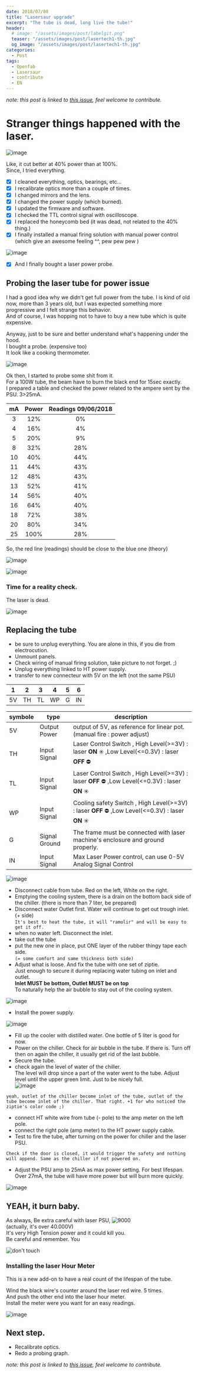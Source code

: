 ```yaml
---
date: 2018/07/08
title: "Lasersaur upgrade"
excerpt: "The tube is dead, long live the tube!"
header:
  # image: "/assets/images/post/labelgit.png"
  teaser: "/assets/images/post/lasertech1-th.jpg"
  og_image: "/assets/images/post/lasertech1-th.jpg"
categories:
  - Post
tags:
  - Openfab
  - Lasersaur
  - contribute
  - EN
---
```


*note: this post is linked to [this issue](https://github.com/nicolasdb/nicolasdb.github.io/issues/97), feel welcome to contribute.*

# Stranger things happened with the laser.  

![image](https://user-images.githubusercontent.com/12049360/42418806-5a7a6f2e-82a8-11e8-8452-f24fa0789a28.png)


Like, it cut better at 40% power than at 100%.  
Since, I tried everything.  
- [x] I cleaned everything, optics, bearings, etc...
- [x] I recalibrate optics more than a couple of times.
- [x] I changed mirrors and the lens.
- [x] I changed the power supply (which burned).
- [x] I updated the firmware and software.
- [x] I checked the TTL control signal with oscilloscope.
- [x] I replaced the honeycomb bed (it was dead, not related to the 40% thing.)
- [x] I finally installed a manual firing solution with manual power control (which give an awesome feeling ^^, pew pew pew  )

![image](https://user-images.githubusercontent.com/12049360/42413546-1bdc9984-8223-11e8-9581-14d6cf023202.png)

- [x] And I finally bought a laser power probe.

## Probing the laser tube for power issue

I had a good idea why we didn't get full power from the tube. I is kind of old now, more than 3 years old, but I was expected something more progressive and I felt strange this behavior.  
And of course, I was hopping not to have to buy a new tube which is quite expensive.  

Anyway, just to be sure and better understand what's happening under the hood.  
I bought a probe. (expensive too)  
It look like a cooking thermometer.

![image](https://user-images.githubusercontent.com/12049360/42418467-71b07e88-82a1-11e8-92f2-a6ca5f1b6c61.png)

Ok then, I started to probe some shit from it.  
For a 100W tube, the beam have to burn the black end for 15sec exactly.  
I prepared a table and checked the power related to the ampere sent by the PSU. 3>25mA.

mA | Power | Readings 09/06/2018
:--: | :--: | :--:
3 | 12% | 0%
4 | 16% | 4%
5 | 20% | 9%
8 | 32% | 28%
10 | 40% | 44%
11 | 44% | 43%
12 | 48% | 43%
13 | 52% | 41%
14 | 56% | 40%
16 | 64% | 40%
18 | 72% | 38%
20 | 80% | 34%
25 | 100% | 28%

So, the red line (readings) should be close to the blue one (theory)

![image](https://user-images.githubusercontent.com/12049360/41193628-fdb2564e-6c0e-11e8-90da-b448c6e420ed.png)

![image](https://user-images.githubusercontent.com/12049360/41193636-1c2a3f74-6c0f-11e8-9c15-cf0b393f0f6f.png)

### Time for a reality check.
The laser is dead.  

![image](https://user-images.githubusercontent.com/12049360/42418602-234a22dc-82a4-11e8-9b48-9e4261153a71.png)


## Replacing the tube

- be sure to unplug everything. You are alone in this, if you die from electrocution.
- Unmount panels.
- Check wiring of manual firing solution, take picture to not forget. ;)
- Unplug everything linked to HT power supply.
- transfer to new connecteur with 5V on the left (not the same PSU)

1 | 2 | 3 | 4 | 5 | 6
-- | -- | -- | -- | -- | --
5V | TH | TL | WP | G | IN

symbole | type | description
-- | -- | --
5V | Output Power | output of 5V, as reference for linear pot. (manual fire : power adjust)
TH | Input Signal | Laser Control Switch , High Level(>=3V) : laser **ON**  :eight_spoked_asterisk: ,Low Level(<=0.3V)  : laser **OFF**  :no_entry:
TL | Input Signal | Laser Control Switch , High Level(>=3V) : laser **OFF**  :no_entry: ,Low Level(<=0.3V)  : laser **ON** :eight_spoked_asterisk:
WP | Input Signal | Cooling safety Switch , High Level(>=3V) : laser **OFF**  :no_entry: ,Low Level(<=0.3V)  : laser **ON** :eight_spoked_asterisk:
G | Signal Ground | The frame must be connected with laser machine's enclosure and ground properly.
IN | Input Signal | Max Laser Power control, can use 0-5V Analog Signal Control

![image](https://user-images.githubusercontent.com/12049360/42411051-338e5046-81f5-11e8-9045-d477de29f5d1.png)

- Disconnect cable from tube. Red on the left, White on the right.
- Emptying the cooling system, there is a drain on the bottom back side of the chiller. (there is more than 7 liter, be prepared)
- Disconnect water Outlet first. Water will continue to get out trough inlet. (+ side)  
`It's best to heat the tube, it will "ramolir" and will be easy to get it off.`
- when no water left. Disconnect the inlet.
- take out the tube
- put the new one in place, put ONE layer of the rubber thingy tape each side.  
`(= some comfort and same thickness both side)`   
- Adjust what is loose. And fix the tube with one set of ziptie.   
Just enough to secure it during replacing water tubing on inlet and outlet.  
**Inlet MUST be bottom, Outlet MUST be on top**  
To naturally help the air bubble to stay out of the cooling system.  

![image](https://user-images.githubusercontent.com/12049360/42412846-7f7e478a-8214-11e8-962d-f03cdb20d2db.png)

- Install the power supply.

![image](https://user-images.githubusercontent.com/12049360/42418711-24792034-82a6-11e8-9bde-51cfbd319fe8.png)


- Fill up the cooler with distilled water. One bottle of 5 liter is good for now.
- Power on the chiller.
Check for air bubble in the tube. If there is. Turn off then on again the chiller, it usually get rid of the last bubble.
- Secure the tube.
- check again the level of water of the chiller.  
The level will drop since a part of the water went to the tube. Adjust level until the upper green limit. Just to be nicely full.  
![image](https://user-images.githubusercontent.com/12049360/42412837-59710334-8214-11e8-99ca-9acfd725ed34.png)

`yeah, outlet of the chiller become inlet of the tube, outlet of the tube become inlet of the chiller. That right. +1 for who noticed the ziptie's color code ;)`

- connect HT white wire from tube (- pole) to the amp meter on the left pole.
- connect the right pole (amp meter) to the HT power supply cable.
- Test to fire the tube, after turning on the power for chiller and the laser PSU.  

`Check if the door is closed, it would trigger the safety and nothing will append. Same as the chiller if not powered on. `
- Adjust the PSU amp to 25mA as max power setting. For best lifespan. Over 27mA, the tube will have more power but will burn more quickly.

![image](https://user-images.githubusercontent.com/12049360/42413598-ec1eb71c-8223-11e8-8985-6bd89fb175c6.png)

## YEAH, it burn baby.

As always, Be extra careful with laser PSU,
![9000](https://media.giphy.com/media/fijRLk7GeRsVa/giphy.gif)  
 (actually, it's over 40.000V)  
It's very High Tension power and it could kill you.  
Be careful and remember. You  

![don't touch](https://media.giphy.com/media/o5DNrzNPOrbWw/giphy.gif)

### Installing the laser Hour Meter
This is a new add-on to have a real count of the lifespan of the tube.

Wind the black wire's counter around the laser red wire. 5 times.   
And push the other end into the laser hour meter.  
Install the meter were you want for an easy readings.

![image](https://user-images.githubusercontent.com/12049360/42413012-14681b02-8218-11e8-8e05-4d4ac6d41c11.png)

## Next step.
- Recalibrate optics.
- Redo a probing graph.

*note: this post is linked to [this issue](https://github.com/nicolasdb/nicolasdb.github.io/issues/97), feel welcome to contribute.*
